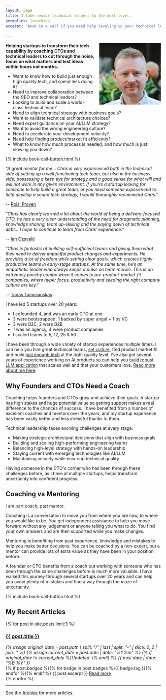 ```yaml
---
layout: page
title: I take senior technical leaders to the next level.
permalink: /coaching
excerpt: "Book in a call if you need help leveling up your technical leadership."

---
```


<script>
if (window.location.search.includes('?thanks')) {
  document.write(`
    <div class="bg-green-50 border-l-4 rounded-lg border-green-500 text-green-700 p-4 mb-8" role="alert">
      <p class="font-bold">Thanks for booking!</p>
      <div>Looking forward to our call.</div>
    </div>
  `);
}
</script>

<img alt='Chris Parsons' src='/assets/img/chris-headshot-2022-cropped.jpg' class='rounded-lg' style='margin: 0 0 1em 1em; float: right; width:200px'/>

**Helping startups to transform their tech capability by coaching CTOs and technical leaders to cut through the noise, focus on what matters and test ideas within hours not months.**

- Want to know how to build just enough high quality tech, and spend less doing it?
- Need to improve collaboration between the CEO and technical leaders?
- Looking to build and scale a world-class technical team?
- Need to align technical strategy with business goals?
- Want to validate technical architecture choices?
- Need expert guidance on your AI/LLM strategy?
- Want to avoid the wrong engineering culture?
- Need to accelerate your development velocity?
- Need help finding product/market fit efficiently?
- What to know how much process is needed, and how much is just slowing you down?

{% include book-call-button.html %}

<!--more-->

_"A great mentor for me... Chris is very experienced both in the technical side of setting up a well functioning tech team, but also in the business side, possessing a keen eye for strategy and a good sense for what will and will not work in any given environment. If you're a startup looking for someone to help build a great team, or you need someone experienced to help develop a sound tech strategy, I would thoroughly recommend Chris."_

-- [Roisi Proven](https://www.linkedin.com/in/roisiproven/)

_"Chris has clearly learned a *lot* about the world of being a delivery-focused CTO, he has a very clear understanding of the need for pragmatic planning, knowledge sharing, team up-skilling and the paying down of technical debt... I hope to continue to learn from Chris' experience."_

-- [Ian Ozsvald](https://www.linkedin.com/in/ianozsvald/)

_"Chris is fantastic at building self-sufficient teams and giving them what they need to deliver impactful product changes and experiments. He provides a lot of freedom while setting clear goals, which creates highly productive teams in early-stage startups. At the same time, he’s an empathetic leader who always keeps a pulse on team morale. This is an extremely punchy combo when it comes to pre-product-market-fit companies, where hyper focus, productivity and seeding the right company culture are key."_

-- [Tadas Tamosauskas](https://www.linkedin.com/in/tamosauskas/)

I have led 5 startups over 20 years:
- I cofounded 4, and was an early CTO at one
- 3 were bootstrapped, 1 backed by super angel + 1 by VC
- 3 were B2C, 2 were B2B
- 1 was an agency, 4 were product companies
- I scaled teams to 5, 12, 25 & 50

I have been through a wide variety of startup experiences multiple times. I can help you hire great technical teams, [set culture](/how-to-avoid-bad-startup-culture), find product market fit and build [just enough tech](/the-job-is-not-to-build) at the right quality level. I've also got several years of experience working on AI products so can help you [build robust LLM application](/how-to-build-a-robust-llm-application) that scales well and that your customers love.  [Read more about me here](/).

## Why Founders and CTOs Need a Coach

Coaching helps founders and CTOs grow and achieve their goals. A startup has high stakes and huge potential value so getting support makes a real difference to the chances of success. I have benefited from a number of excellent coaches and mentors over the years, and my startup experience has been vastly better and less stressful thanks to them.

Technical leadership faces evolving challenges at every stage:
- Making strategic architectural decisions that align with business goals
- Building and scaling high-performing engineering teams
- Balancing high-level strategy with hands-on leadership
- Staying current with emerging technologies like AI/LLM
- Maintaining velocity while ensuring technical quality

Having someone in the CTO's corner who has been through these challenges before, as I have at multiple startups, helps transform uncertainty into confident progress.

## Coaching vs Mentoring

I am part coach, part mentor.

Coaching is a conversation to move you from where you are now, to where you would like to be. You get independent assistance to help you move forward without any judgement or anyone telling you what to do. You find your own answers and are then supported while you make changes.

Mentoring is benefiting from past experience, knowledge and mistakes to help you make better decisions. You can be coached by a non-expert, but a mentor can provide lots of extra value as they have been in your position before.

A founder or CTO benefits from a coach but working with someone who has been through the same challenges before is much more valuable. I have walked this journey through several startups over 20 years and can help you avoid plenty of mistakes and find a way through the maze of uncertainty.

{% include book-call-button.html %}

## My Recent Articles

{% for post in site.posts limit:3 %}
   <div class="post-preview py-4">
   <h3><a href="{{ site.baseurl }}{{ post.url }}">{{ post.title }}</a></h3>

   <div style='font-style: italic' class="pb-1 post-date">
   {% assign original_date = post.path | split: "/" | last | split: "-" | slice: 0, 2 | join: '' %}
   {% assign current_date = post.date | date: "%Y%m" %}
   {% if original_date != current_date %}Updated: {% endif %}
   {{ post.date | date: "%B %Y" }}
   </div>
   {% if post.badges %}{% for badge in post.badges %}<span class="badge badge-{{ badge.type }}">{{ badge.tag }}</span>{% endfor %}{% endif %}
   {{ post.excerpt }}
   <a class='underline' href="{{ site.baseurl }}{{ post.url }}">Read more</a>
   </div>
{% endfor %}

<hr>

See the <a href="{{ site.baseurl }}/all/">Archive</a> for more articles.

